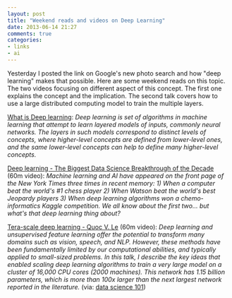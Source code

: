 ```yaml
---
layout: post
title: "Weekend reads and videos on Deep Learning"
date: 2013-06-14 21:27
comments: true
categories: 
- links
- ai
---
```


Yesterday I posted the link on Google's new photo search and how "deep learning" makes that possible.  Here are some weekend reads on this topic.  The two videos focusing on different aspect of this concept. The first one explains the concept and the implication. The second talk covers how to use a large distributed computing model to train the multiple layers. 

[What is Deep learning](http://en.wikipedia.org/wiki/Deep_learning): *Deep learning is set of algorithms in machine learning that attempt to learn layered models of inputs, commonly neural networks. The layers in such models correspond to distinct levels of concepts, where higher-level concepts are defined from lower-level ones, and the same lower-level concepts can help to define many higher-level concepts.*


[Deep learning - The Biggest Data Science Breakthrough of the Decade](http://oreillynet.com/pub/e/2538) (60m video): *Machine learning and AI have appeared on the front page of the New York Times three times in recent memory: 1) When a computer beat the world's #1 chess player 2) When Watson beat the world's best Jeopardy players 3) When deep learning algorithms won a chemo-informatics Kaggle competition. We all know about the first two... but what's that deep learning thing about?*

[Tera-scale deep learning - Quoc V. Le](http://vimeo.com/52332329) (60m video): *Deep learning and unsupervised feature learning offer the potential to transform many domains such as vision, speech, and NLP. However, these methods have been fundamentally limited by our computational abilities, and typically applied to small-sized problems. In this talk, I describe the key ideas that enabled scaling deep learning algorithms to train a very large model on a cluster of 16,000 CPU cores (2000 machines). This network has 1.15 billion parameters, which is more than 100x larger than the next largest network reported in the literature.* (via: [data science 101](http://datascience101.wordpress.com))